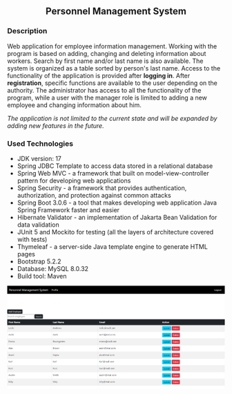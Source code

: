 <h2 align="center">Personnel Management System</h2>

### Description
Web application for employee information management. Working with the program is based on adding, changing and deleting information about workers. Search by first name and/or last name is also available. The system is organized as a table sorted by person's last name. Access to the functionality of the application is provided after **logging in**.
After **registration**, specific functions are available to the user depending on the authority.
The administrator has access to all the functionality of the program, while a user with the manager role is limited to adding a new employee and changing information about him.

*The application is not limited to the current state and will be expanded by adding new features in the future.*

### Used Technologies

* JDK version: 17
* Spring JDBC Template to access data stored in a relational database
* Spring Web MVC - a framework that built on model-view-controller pattern for developing web applications
* Spring Security - a framework that provides authentication, authorization, and protection against common attacks
* Spring Boot 3.0.6 - a tool that makes developing web application Java Spring Framework faster and easier
* Hibernate Validator - an implementation of Jakarta Bean Validation for data validation
* JUnit 5 and Mockito for testing (all the layers of architecture covered with tests)
* Thymeleaf - a server-side Java template engine to generate HTML pages
* Bootstrap 5.2.2
* Database: MySQL 8.0.32
* Build tool: Maven


![](sql-scripts/personnel-management-system.png)



